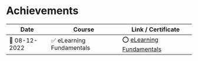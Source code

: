 # Achievements

Date | Course | Link / Certificate
------------ | ------------- | -------------
📅  08-12-2022  | ✅ eLearning Fundamentals  | ⭕️ [eLearning Fundamentals](https://maharatech.gov.eg/course/view.php?id=5)

